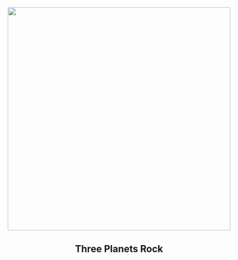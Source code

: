 
<p align="center"><img src="https://apod.nasa.gov/apod/image/2311/MoonVenusJupiter_Passalacqua_960.jpg" width="500" height="500"></p>
<h2 align="center"> Three Planets Rock </h2>
